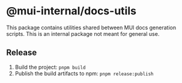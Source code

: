 # @mui-internal/docs-utils

This package contains utilities shared between MUI docs generation scripts.
This is an internal package not meant for general use.

## Release

1. Build the project: `pnpm build`
2. Publish the build artifacts to npm: `pnpm release:publish`
